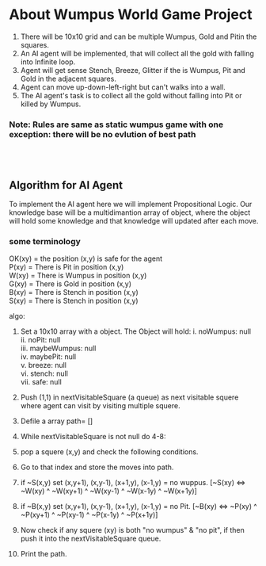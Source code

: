 # About Wumpus World Game Project
1. There will be 10x10 grid and can be multiple Wumpus, Gold and Pitin the squares.
2. An AI agent will be implemented, that will collect all the gold with falling into Infinite loop.
3. Agent will get sense Stench, Breeze, Glitter if the is Wumpus, Pit and Gold in the  adjacent squares.
4. Agent can move up-down-left-right but can't walks into a wall.
5. The AI agent's  task is to collect all the gold without falling into Pit or killed by Wumpus.

### Note: Rules are same as static wumpus game with one exception: there will be no evlution of best path


<br><br>


##  Algorithm for AI Agent
To implement the AI agent here we will implement Propositional Logic. Our knowledge base will be a multidimantion array of object, where the object will hold some knowledge and that knowledge will updated after each move.

### some terminology
OK(xy) = the position (x,y) is safe for the agent<br>
P(xy) = There is Pit in position (x,y)<br>
W(xy) = There is Wumpus in position (x,y)<br>
G(xy) = There is Gold in position (x,y)<br>
B(xy) = There is Stench in position (x,y)<br>
S(xy) = There is Stench in position (x,y)<br>

algo:
1. Set a 10x10 array with a object. The Object will hold:
    i.      noWumpus: null<br>
    ii.     noPit: null<br>
    iii.    maybeWumpus: null<br>
    iv.     maybePit: null<br>
    v.      breeze: null<br>
    vi.     stench: null<br>
    vii.    safe: null<br>

2. Push (1,1) in nextVisitableSquare (a queue) as next visitable squere where agent can visit by visiting multiple squere.
3. Defile a array path= []
3. While nextVisitableSquare is not null do 4-8:
4. pop a squere (x,y) and check the following conditions.
5. Go to that index and store the moves into path.

6. if ~S(x,y) set (x,y+1), (x,y-1), (x+1,y), (x-1,y) = no wuppus.
[~S(xy) <=> ~W(xy) ^ ~W(xy+1) ^ ~W(xy-1) ^ ~W(x-1y) ^ ~W(x+1y)]

7. if ~B(x,y) set (x,y+1), (x,y-1), (x+1,y), (x-1,y) = no Pit.
[~B(xy) <=> ~P(xy) ^ ~P(xy+1) ^ ~P(xy-1) ^ ~P(x-1y) ^ ~P(x+1y)]

8. Now check if any squere (xy) is both "no wumpus" & "no pit", if then push it into the nextVisitableSquare queue.
9. Print the path. 